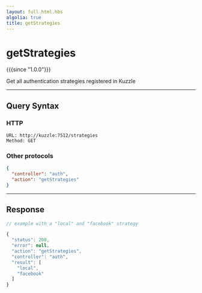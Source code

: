 ```yaml
---
layout: full.html.hbs
algolia: true
title: getStrategies
---
```


# getStrategies

{{{since "1.0.0"}}}

Get all authentication strategies registered in Kuzzle

---

## Query Syntax

### HTTP

```http
URL: http://kuzzle:7512/strategies
Method: GET
```

### Other protocols

```json
{
  "controller": "auth",
  "action": "getStrategies"
}
```

---

## Response

```javascript
// example with a "local" and "facebook" strategy

{
  "status": 200,
  "error": null,
  "action": "getStrategies",
  "controller": "auth",
  "result": [
    "local",
    "facebook"
  ]
}
```
